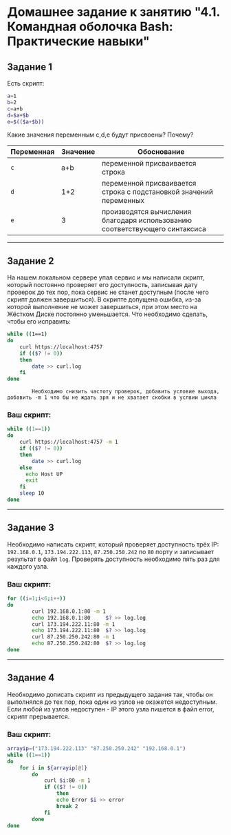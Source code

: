 # Домашнее задание к занятию "4.1. Командная оболочка Bash: Практические навыки"



## Задание 1

Есть скрипт:
```bash
a=1
b=2
c=a+b
d=$a+$b
e=$(($a+$b))
```

Какие значения переменным c,d,e будут присвоены? Почему?

| Переменная  | Значение | Обоснование                                                                 |
| ------------- |----------|-----------------------------------------------------------------------------|
| `c`  | a+b      | переменной присваивается строка                                             |
| `d`  | 1+2      | переменной присваивается строка с подстановкой значений переменных          |
| `e`  | 3        | производятся вычисления благодаря использованию соответствующего синтаксиса |

----

## Задание 2

На нашем локальном сервере упал сервис и мы написали скрипт, который постоянно проверяет его доступность, записывая дату проверок до тех пор, пока сервис не станет доступным (после чего скрипт должен завершиться). В скрипте допущена ошибка, из-за которой выполнение не может завершиться, при этом место на Жёстком Диске постоянно уменьшается. Что необходимо сделать, чтобы его исправить:
```bash
while ((1==1)
do
	curl https://localhost:4757
	if (($? != 0))
	then
		date >> curl.log
	fi
done
```
            Необходимо снизить частоту проверок, добавить условие выхода, добавить -m 1 что бы не ждать зря и не хватает скобки в услвии цикла
### Ваш скрипт:
```bash
while ((1==1))
do
	curl https://localhost:4757 -m 1
	if (($? != 0))
	then
		date >> curl.log
	else
	  echo Host UP
	  exit
	fi
	sleep 10
done
```

---

## Задание 3

Необходимо написать скрипт, который проверяет доступность трёх IP: `192.168.0.1`, `173.194.222.113`, `87.250.250.242` по `80` порту и записывает результат в файл `log`. Проверять доступность необходимо пять раз для каждого узла.

### Ваш скрипт:
```bash
for ((i=1;i<6;i++))
do
		curl 192.168.0.1:80 -m 1
        echo 192.168.0.1:80 	$? >> log.log
		curl 173.194.222.11:80 -m 1
        echo 173.194.222.11:80  $? >> log.log
		curl 87.250.250.242:80 -m 1
        echo 87.250.250.242:80  $? >> log.log
done	
```

---
## Задание 4

Необходимо дописать скрипт из предыдущего задания так, чтобы он выполнялся до тех пор, пока один из узлов не окажется недоступным. Если любой из узлов недоступен - IP этого узла пишется в файл error, скрипт прерывается.

### Ваш скрипт:
```bash
arrayip=("173.194.222.113" "87.250.250.242" "192.168.0.1")
while ((1==1))
do
	for i in ${arrayip[@]}
		do
			curl $i:80 -m 1
			if (($? != 0))
				then
				echo Error $i >> error
				break 2
			fi
		done
done	
```
